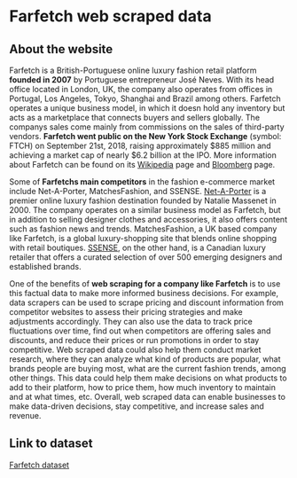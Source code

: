 # Farfetch web scraped data 

## About the website

Farfetch is a British-Portuguese online luxury fashion retail platform **founded in 2007** by Portuguese entrepreneur José Neves. With its head office located in London, UK, the company also operates from offices in Portugal, Los Angeles, Tokyo, Shanghai and Brazil among others. Farfetch operates a unique business model, in which it doesn	 hold any inventory but acts as a marketplace that connects buyers and sellers globally. The companys sales come mainly from commissions on the sales of third-party vendors. **Farfetch went public on the New York Stock Exchange** (symbol: FTCH) on September 21st, 2018, raising approximately $885 million and achieving a market cap of nearly $6.2 billion at the IPO. More information about Farfetch can be found on its [Wikipedia](https://en.wikipedia.org/wiki/Farfetch) page and [Bloomberg](https://www.bloomberg.com/profile/company/FTCH:US) page.

Some of **Farfetchs main competitors** in the fashion e-commerce market include Net-A-Porter, MatchesFashion, and SSENSE. [Net-A-Porter](https://www.net-a-porter.com/) is a premier online luxury fashion destination founded by Natalie Massenet in 2000. The company operates on a similar business model as Farfetch, but in addition to selling designer clothes and accessories, it also offers content such as fashion news and trends. MatchesFashion, a UK based company like Farfetch, is a global luxury-shopping site that blends online shopping with retail boutiques. [SSENSE](https://www.ssense.com/), on the other hand, is a Canadian luxury retailer that offers a curated selection of over 500 emerging designers and established brands. 

One of the benefits of **web scraping for a company like Farfetch** is to use this factual data to make more informed business decisions. For example, data scrapers can be used to scrape pricing and discount information from competitor websites to assess their pricing strategies and make adjustments accordingly. They can also use the data to track price fluctuations over time, find out when competitors are offering sales and discounts, and reduce their prices or run promotions in order to stay competitive. Web scraped data could also help them conduct market research, where they can analyze what kind of products are popular, what brands people are buying most, what are the current fashion trends, among other things. This data could help them make decisions on what products to add to their platform, how to price them, how much inventory to maintain and at what times, etc. Overall, web scraped data can enable businesses to make data-driven decisions, stay competitive, and increase sales and revenue.


## Link to **dataset**

[Farfetch dataset](https://www.databoutique.com/buy-data-list-subset/Farfetch%20web%20scraped%20data/r/recnDOxe6YYa3C7Ib)
